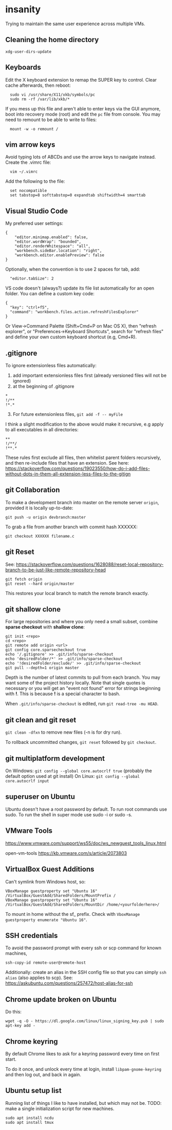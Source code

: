 # insanity
Trying to maintain the same user experience across multiple VMs.

## Cleaning the home directory
`xdg-user-dirs-update`

## Keyboards
Edit the X keyboard extension to remap the SUPER key to control. Clear cache afterwards, then reboot:
```
  sudo vi /usr/share/X11/xkb/symbols/pc
  sudo rm -rf /var/lib/xkb/*
```

If you mess up this file and aren't able to enter keys via the GUI anymore, boot into recovery mode (root)  and edit the `pc` file from console. You may need to remount to be able to write to files:

```
  mount -w -o remount /
```

## vim arrow keys
Avoid typing lots of ABCDs and use the arrow keys to navigate instead. Create the .vimrc file:
```
  vim ~/.vimrc
```
Add the following to the file:
```
  set nocompatible
  set tabstop=8 softtabstop=0 expandtab shiftwidth=4 smarttab
```

## Visual Studio Code 
My preferred user settings:
```
{
    "editor.minimap.enabled": false,
    "editor.wordWrap": "bounded",
    "editor.renderWhitespace": "all",
    "workbench.sideBar.location": "right",
    "workbench.editor.enablePreview": false 
}
```
Optionally, when the convention is to use 2 spaces for tab, add:
```
  "editor.tabSize": 2
```
VS code doesn't (always?) update its file list automatically for an open folder. You can define a custom key code:
```
{
  "key": "ctrl+f5",
  "command": "workbench.files.action.refreshFilesExplorer"
}
```
Or View->Command Palette (Shift+Cmd+P on Mac OS X), then "refresh explorer", or "Preferences->Keyboard Shortcuts", search for "refresh files" and define your own custom keyboard shortcut (e.g, Cmd+R).

## .gitignore
To ignore extensionless files automatically:
1. add important extensionless files first (already versioned files will not be ignored)
2. at the beginning of .gitignore
```
*
!/**
!*.*
```
3. For future extensionless files, `git add -f -- myFile`

I think a slight modification to the above would make it recursive, e.g apply to all executables in all directories:
```
**
!/**/
!**.*
```
These rules first exclude all files, then whitelist parent folders recursively, and then re-include files that have an extension. See here: https://stackoverflow.com/questions/19023550/how-do-i-add-files-without-dots-in-them-all-extension-less-files-to-the-gitign

## git Collaboration
To make a development branch into master on the remote server `origin`, provided it is locally up-to-date:
```
git push -u origin devbranch:master
```

To grab a file from another branch with commit hash XXXXXX:
```
git checkout XXXXXX filename.c
```

## git Reset
See: https://stackoverflow.com/questions/1628088/reset-local-repository-branch-to-be-just-like-remote-repository-head

```
git fetch origin
git reset --hard origin/master
```

This restores your local branch to match the remote branch exactly.

## git shallow clone
For large repositories and where you only need a small subset, combine **sparse checkout** with **shallow clone**:

```
git init <repo>
cd <repo>
git remote add origin <url>
git config core.sparsecheckout true
echo '/.gitignore' >> .git/info/sparse-checkout 
echo 'desiredFolder/*' >> .git/info/sparse-checkout
echo '!desiredFolder/exclude/' >> .git/info/sparse-checkout
git pull --depth=1 origin master
```
Depth is the number of latest commits to pull from each branch. You may want some of the project history locally. Note that single quotes is necessary or you will get an "event not found" error for strings beginning with **!**. This is because **!** is a special character to bash. 

When `.git/info/sparse-checkout` is edited, run `git read-tree -mu HEAD`.

## git clean and git reset
`git clean -dfxn` to remove new files (-n is for dry run). 

To rollback uncommitted changes, `git reset` followed by `git checkout`.

## git multiplatform development
On Windows: `git config --global core.autocrlf true` (probably the default option used at git install)
On Linux: `git config --global core.autocrlf input`

## superuser on Ubuntu
Ubuntu doesn't have a root password by default. To run root commands use sudo. To run the shell in super mode use sudo -i or sudo -s.

## VMware Tools
https://www.vmware.com/support/ws55/doc/ws_newguest_tools_linux.html

open-vm-tools https://kb.vmware.com/s/article/2073803

## VirtualBox Guest Additions
Can't symlink from Windows host, so: 
```
VBoxManage guestproperty set "Ubuntu 16" /VirtualBox/GuestAdd/SharedFolders/MountPrefix /
VBoxManage guestproperty set "Ubuntu 16" /VirtualBox/GuestAdd/SharedFolders/MountDir /home/<yourfolderhere>/
```

To mount in home without the sf_ prefix. Check with `VboxManage guestproperty enumerate "Ubuntu 16"`.

## SSH credentials
To avoid the password prompt with every ssh or scp command for known machines, 

```
ssh-copy-id remote-user@remote-host
```
Additionally: create an alias in the SSH config file so that you can simply `ssh alias` (also applies to scp). See: https://askubuntu.com/questions/257472/host-alias-for-ssh

## Chrome update broken on Ubuntu
Do this:
```
wget -q -O - https://dl.google.com/linux/linux_signing_key.pub | sudo apt-key add -
```
## Chrome keyring
By default Chrome likes to ask for a keyring password every time on first start.

To do it once, and unlock every time at login, install `libpam-gnome-keyring` and then log out, and back in again.

## Ubuntu setup list
Running list of things I like to have installed, but which may not be. TODO: make a single initialization script for new machines.
```
sudo apt install ncdu
sudo apt install tmux
```

